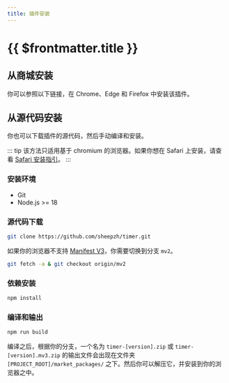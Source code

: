 ```yaml
---
title: 插件安装
---
```


# {{ $frontmatter.title }}

## 从商城安装

你可以参照以下链接，在 Chrome、Edge 和 Firefox 中安装该插件。

<InstallGrid />

## 从源代码安装

你也可以下载插件的源代码，然后手动编译和安装。

::: tip
该方法只适用基于 chromium 的浏览器。如果你想在 Safari 上安装，请查看 [Safari 安装指引](https://github.com/sheepzh/timer/blob/main/doc/safari-install.md)。
:::

### 安装环境

-   Git
-   Node.js >= 18

### 源代码下载

```sh
git clone https://github.com/sheepzh/timer.git
```

如果你的浏览器不支持 [Manifest V3](https://developer.chrome.com/docs/extensions/develop/migrate/what-is-mv3)，你需要切换到分支 `mv2`。

```sh [switch branch for mv2]
git fetch -a & git checkout origin/mv2
```

### 依赖安装

```sh
npm install
```

### 编译和输出

```sh
npm run build
```

编译之后，根据你的分支，一个名为 `timer-[version].zip` 或 `timer-[version].mv3.zip` 的输出文件会出现在文件夹 `[PROJECT_ROOT]/market_packages/` 之下。然后你可以解压它，并安装到你的浏览器之中。
